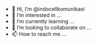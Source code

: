 - 👋 Hi, I’m @indocellkomunikasi
- 👀 I’m interested in ...
- 🌱 I’m currently learning ...
- 💞️ I’m looking to collaborate on ...
- 📫 How to reach me ...

<!---
indocellkomunikasi/indocellkomunikasi is a ✨ special ✨ repository because its `README.md` (this file) appears on your GitHub profile.
You can click the Preview link to take a look at your changes.
--->
